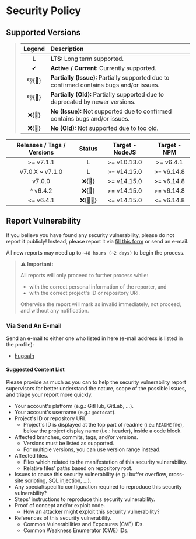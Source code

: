 # Security Policy

## Supported Versions

> | **Legend** | **Description** |
> |:-:|:--|
> | L | **LTS:** Long term supported. |
> | ✔ | **Active / Current:** Currently supported. |
> | 👎{🐛} | **Partially (Issue):** Partially supported due to confirmed contains bugs and/or issues. |
> | 👎{🧓} | **Partially (Old):** Partially supported due to deprecated by newer versions. |
> | ❌{🐛} | **No (Issue):** Not supported due to confirmed contains bugs and/or issues. |
> | ❌{🧓} | **No (Old):** Not supported due to too old. |

| **Releases / Tags / Versions** | **Status** | **Target - NodeJS** | **Target - NPM** |
|:-:|:-:|:-:|:-:|
| >= v7.1.1 | L | >= v10.13.0 | >= v6.4.1 |
| v7.0.X \~ v7.1.0 | L |>=  v14.15.0 | >= v6.14.8 |
| v7.0.0 | ❌{🧓} | >= v14.15.0 | >= v6.14.8 |
| ^ v6.4.2 | ❌{🧓} | >= v14.15.0 | >= v6.14.8 |
| <= v6.4.1 | ❌{🐛🧓} | <= v14.15.0 | <= v6.14.8 |

## Report Vulnerability

If you believe you have found any security vulnerability, please do not report it publicly! Instead, please report it via [fill this form](https://forms.gle/iYjv8jGqkBzjy9yW9) or send an e-mail.

All new reports may need up to `~48 hours (~2 days)` to begin the process.

> **⚠ Important:**
>
> All reports will only proceed to further process while:
>
> - with the correct personal information of the reporter, and
> - with the correct project's ID or repository URI.
>
> Otherwise the report will mark as invalid immediately, not proceed, and without any notification.

### Via Send An E-mail

Send an e-mail to either one who listed in here (e-mail address is listed in the profile):

- [hugoalh](https://github.com/hugoalh)

#### Suggested Content List

Please provide as much as you can to help the security vulnerability report supervisors for better understand the nature, scope of the possible issues, and triage your report more quickly.

- Your account's platform (e.g.: GitHub, GitLab, ...).
- Your account's username (e.g.: `@octocat`).
- Project's ID or repository URI.
  - Project's ID is displayed at the top part of readme (i.e.: `README` file), below the project display name (i.e.: header), inside a code block.
- Affected branches, commits, tags, and/or versions.
  - Versions must be listed as supported.
  - For multiple versions, you can use version range instead.
- Affected files.
  - Files which related to the manifestation of this security vulnerability.
  - Relative files' paths based on repository root.
- Issues to cause this security vulnerability (e.g.: buffer overflow, cross-site scripting, SQL injection, ...).
- Any special/specific configuration required to reproduce this security vulnerability?
- Steps' instructions to reproduce this security vulnerability.
- Proof of concept and/or exploit code.
  - How an attacker might exploit this security vulnerability?
- References of this security vulnerability.
  - Common Vulnerabilities and Exposures (CVE) IDs.
  - Common Weakness Enumerator (CWE) IDs.
